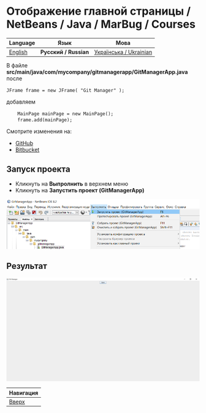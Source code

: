 # Отображение главной страницы / NetBeans / Java / MarBug / Courses

| Language | Язык | Мова |
| -------- | ---- | ---- |
| [English](README.md) | **Русский / Russian** | [Українська / Ukrainian](README.uk.md) |

В файле **src/main/java/com/mycompany/gitmanagerapp/GitManagerApp.java** после

    JFrame frame = new JFrame( "Git Manager" );

добавляем

        MainPage mainPage = new MainPage();
        frame.add(mainPage);

Смотрите изменения на:

* [GitHub](https://github.com/marbug/courses-marbug-java/compare/v0.10_add-main-page-code...v0.11_show-main-page)
* [Bitbucket](https://bitbucket.org/marbug/courses-marbug-java/branches/compare/v0.11_show-main-page%0Dv0.10_add-main-page-code#diff)

## Запуск проекта ##

* Кликнуть на **Выпролнить** в верхнем меню
* Кликнуть на **Запустить проект (GitManagerApp)**

![Меню](https://github.com/marbug/courses-marbug-java/blob/master/netbeans/run-project/menu.ru.png)

## Результат ##

![Меню](https://github.com/marbug/courses-marbug-java/blob/master/netbeans/show-main-page/result.ru.png)

| Навигация                |
| ------------------------ |
| [Вверх](../README.ru.md) |
